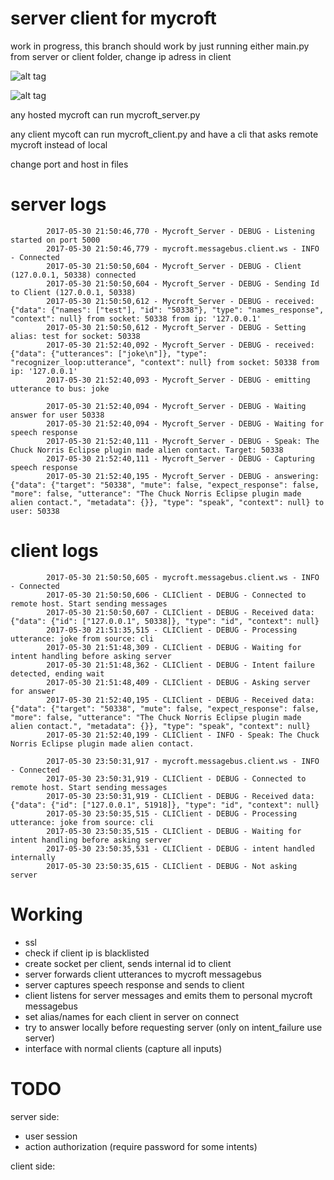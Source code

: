 # server client for mycroft

work in progress, this branch should work by just running either main.py from server or client folder, change ip adress in client

![alt tag](https://github.com/JarbasAI/client_server_idea/blob/master/ssl.jpeg)

![alt tag](https://github.com/JarbasAI/client_server_idea/blob/master/Untitled%20Diagram.jpg)

any hosted mycroft can run mycroft_server.py

any client mycoft can run mycroft_client.py and have a cli that asks remote mycroft instead of local

change port and host in files


# server logs

            2017-05-30 21:50:46,770 - Mycroft_Server - DEBUG - Listening started on port 5000
            2017-05-30 21:50:46,779 - mycroft.messagebus.client.ws - INFO - Connected
            2017-05-30 21:50:50,604 - Mycroft_Server - DEBUG - Client (127.0.0.1, 50338) connected
            2017-05-30 21:50:50,604 - Mycroft_Server - DEBUG - Sending Id to Client (127.0.0.1, 50338)
            2017-05-30 21:50:50,612 - Mycroft_Server - DEBUG - received: {"data": {"names": ["test"], "id": "50338"}, "type": "names_response", "context": null} from socket: 50338 from ip: '127.0.0.1'
            2017-05-30 21:50:50,612 - Mycroft_Server - DEBUG - Setting alias: test for socket: 50338
            2017-05-30 21:52:40,092 - Mycroft_Server - DEBUG - received: {"data": {"utterances": ["joke\n"]}, "type": "recognizer_loop:utterance", "context": null} from socket: 50338 from ip: '127.0.0.1'
            2017-05-30 21:52:40,093 - Mycroft_Server - DEBUG - emitting utterance to bus: joke

            2017-05-30 21:52:40,094 - Mycroft_Server - DEBUG - Waiting answer for user 50338
            2017-05-30 21:52:40,094 - Mycroft_Server - DEBUG - Waiting for speech response
            2017-05-30 21:52:40,111 - Mycroft_Server - DEBUG - Speak: The Chuck Norris Eclipse plugin made alien contact. Target: 50338
            2017-05-30 21:52:40,111 - Mycroft_Server - DEBUG - Capturing speech response
            2017-05-30 21:52:40,195 - Mycroft_Server - DEBUG - answering: {"data": {"target": "50338", "mute": false, "expect_response": false, "more": false, "utterance": "The Chuck Norris Eclipse plugin made alien contact.", "metadata": {}}, "type": "speak", "context": null} to user: 50338

# client logs

            2017-05-30 21:50:50,605 - mycroft.messagebus.client.ws - INFO - Connected
            2017-05-30 21:50:50,606 - CLIClient - DEBUG - Connected to remote host. Start sending messages
            2017-05-30 21:50:50,607 - CLIClient - DEBUG - Received data: {"data": {"id": ["127.0.0.1", 50338]}, "type": "id", "context": null}
            2017-05-30 21:51:35,515 - CLIClient - DEBUG - Processing utterance: joke from source: cli
            2017-05-30 21:51:48,309 - CLIClient - DEBUG - Waiting for intent handling before asking server
            2017-05-30 21:51:48,362 - CLIClient - DEBUG - Intent failure detected, ending wait
            2017-05-30 21:51:48,409 - CLIClient - DEBUG - Asking server for answer
            2017-05-30 21:52:40,195 - CLIClient - DEBUG - Received data: {"data": {"target": "50338", "mute": false, "expect_response": false, "more": false, "utterance": "The Chuck Norris Eclipse plugin made alien contact.", "metadata": {}}, "type": "speak", "context": null}
            2017-05-30 21:52:40,199 - CLIClient - INFO - Speak: The Chuck Norris Eclipse plugin made alien contact.

            2017-05-30 23:50:31,917 - mycroft.messagebus.client.ws - INFO - Connected
            2017-05-30 23:50:31,919 - CLIClient - DEBUG - Connected to remote host. Start sending messages
            2017-05-30 23:50:31,919 - CLIClient - DEBUG - Received data: {"data": {"id": ["127.0.0.1", 51918]}, "type": "id", "context": null}
            2017-05-30 23:50:35,515 - CLIClient - DEBUG - Processing utterance: joke from source: cli
            2017-05-30 23:50:35,515 - CLIClient - DEBUG - Waiting for intent handling before asking server
            2017-05-30 23:50:35,531 - CLIClient - DEBUG - intent handled internally
            2017-05-30 23:50:35,615 - CLIClient - DEBUG - Not asking server


# Working

- ssl
- check if client ip is blacklisted
- create socket per client, sends internal id to client
- server forwards client utterances to mycroft messagebus
- server captures speech response and sends to client
- client listens for server messages and emits them to personal mycroft messagebus
- set alias/names for each client in server on connect
- try to answer locally before requesting server (only on intent_failure use server)
- interface with normal clients (capture all inputs)

# TODO

server side:

- user session
- action authorization (require password for some intents)

client side:


